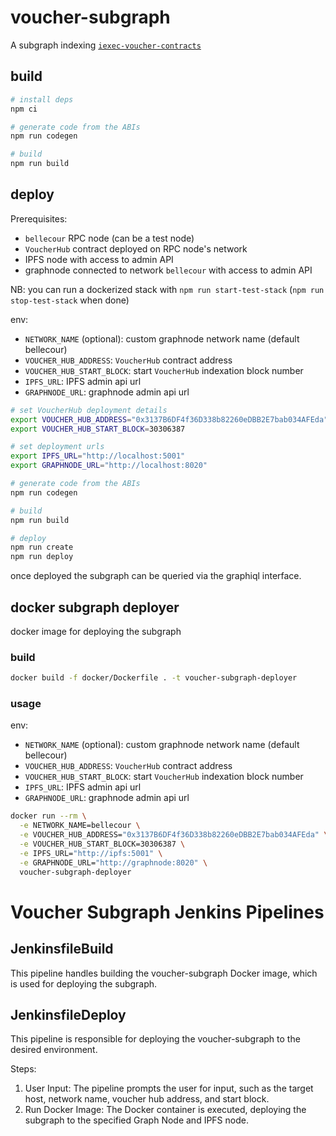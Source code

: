 # voucher-subgraph

A subgraph indexing [`iexec-voucher-contracts`](https://github.com/iExecBlockchainComputing/iexec-voucher-contracts)

## build

```sh
# install deps
npm ci

# generate code from the ABIs
npm run codegen

# build
npm run build
```

## deploy

Prerequisites:

- `bellecour` RPC node (can be a test node)
- `VoucherHub` contract deployed on RPC node's network
- IPFS node with access to admin API
- graphnode connected to network `bellecour` with access to admin API

NB: you can run a dockerized stack with `npm run start-test-stack` (`npm run stop-test-stack` when done)

env:

- `NETWORK_NAME` (optional): custom graphnode network name (default bellecour)
- `VOUCHER_HUB_ADDRESS`: `VoucherHub` contract address
- `VOUCHER_HUB_START_BLOCK`: start `VoucherHub` indexation block number
- `IPFS_URL`: IPFS admin api url
- `GRAPHNODE_URL`: graphnode admin api url

```sh
# set VoucherHub deployment details
export VOUCHER_HUB_ADDRESS="0x3137B6DF4f36D338b82260eDBB2E7bab034AFEda"
export VOUCHER_HUB_START_BLOCK=30306387

# set deployment urls
export IPFS_URL="http://localhost:5001"
export GRAPHNODE_URL="http://localhost:8020"

# generate code from the ABIs
npm run codegen

# build
npm run build

# deploy
npm run create
npm run deploy
```

once deployed the subgraph can be queried via the graphiql interface.

## docker subgraph deployer

docker image for deploying the subgraph

### build

```sh
docker build -f docker/Dockerfile . -t voucher-subgraph-deployer
```

### usage

env:

- `NETWORK_NAME` (optional): custom graphnode network name (default bellecour)
- `VOUCHER_HUB_ADDRESS`: `VoucherHub` contract address
- `VOUCHER_HUB_START_BLOCK`: start `VoucherHub` indexation block number
- `IPFS_URL`: IPFS admin api url
- `GRAPHNODE_URL`: graphnode admin api url

```sh
docker run --rm \
  -e NETWORK_NAME=bellecour \
  -e VOUCHER_HUB_ADDRESS="0x3137B6DF4f36D338b82260eDBB2E7bab034AFEda" \
  -e VOUCHER_HUB_START_BLOCK=30306387 \
  -e IPFS_URL="http://ipfs:5001" \
  -e GRAPHNODE_URL="http://graphnode:8020" \
  voucher-subgraph-deployer
```

# Voucher Subgraph Jenkins Pipelines

## JenkinsfileBuild

This pipeline handles building the voucher-subgraph Docker image, which is used for deploying the subgraph.

## JenkinsfileDeploy

This pipeline is responsible for deploying the voucher-subgraph to the desired environment.

Steps:

1. User Input: The pipeline prompts the user for input, such as the target host, network name, voucher hub address, and start block.
2. Run Docker Image: The Docker container is executed, deploying the subgraph to the specified Graph Node and IPFS node.

